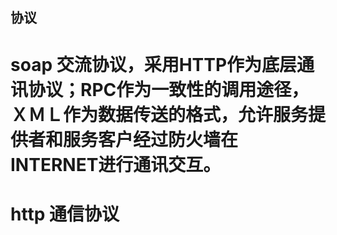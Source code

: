 ## 协议

# soap 交流协议，采用HTTP作为底层通讯协议；RPC作为一致性的调用途径，ＸＭＬ作为数据传送的格式，允许服务提供者和服务客户经过防火墙在INTERNET进行通讯交互。
# http 通信协议
